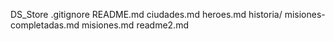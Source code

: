 DS_Store
.gitignore
README.md
ciudades.md
heroes.md
historia/
misiones-completadas.md
misiones.md
readme2.md